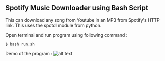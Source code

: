 ## Spotify Music Downloader using Bash Script

This can download any song from Youtube in an MP3 from Spotify's HTTP link.
This uses the spotdl module from python.

Open terminal and run program using following command :
```  
$ bash run.sh
```  

Demo of the program :
![alt text](https://github.com/faham1997/spotifydl/blob/master/demo.gif "demo") 


